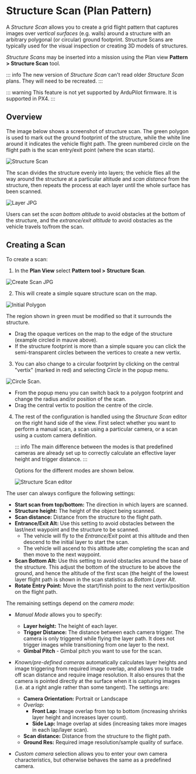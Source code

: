# Structure Scan (Plan Pattern)

A *Structure Scan* allows you to create a grid flight pattern that captures images over *vertical surfaces* (e.g. walls) around a structure with an arbitrary polygonal (or circular) ground footprint. Structure Scans are typically used for the visual inspection or creating 3D models of structures.

*Structure Scans* may be inserted into a mission using the Plan view **Pattern > Structure Scan** tool.

::: info
The new version of *Structure Scan* can't read older *Structure Scan* plans. They will need to be recreated.
:::


::: warning
This feature is not yet supported by ArduPilot firmware. It is supported in PX4.
:::

## Overview

The image below shows a screenshot of structure scan. The green polygon is used to mark out the ground footprint of the structure, while the white line around it indicates the vehicle flight path. The green numbered circle on the flight path is the scan entry/exit point (where the scan starts).

![Structure Scan](../../../assets/plan/structure_scan_v2/StructureScan.jpg)

The scan divides the structure evenly into layers; the vehicle flies all the way around the structure at a particular altitude and *scan distance* from the structure, then repeats the process at each layer until the whole surface has been scanned.

![Layer JPG](../../../assets/plan/structure_scan_v2/layers.jpg)

Users can set the *scan bottom altitude* to avoid obstacles at the bottom of the structure, and the *extrance/exit altitude* to avoid obstacles as the vehicle travels to/from the scan.

## Creating a Scan

To create a scan:

1. In the **Plan View** select **Pattern tool > Structure Scan**.
  
  ![Create Scan JPG](../../../assets/plan/structure_scan_v2/create_scan.jpg)

2. This will create a simple square structure scan on the map.
  
  ![Initial Polygon](../../../assets/plan/structure_scan_v2/initial_polygon_scan.jpg)
  
  The region shown in green must be modified so that it surrounds the structure.
  
  - Drag the opaque vertices on the map to the edge of the structure (example circled in mauve above). 
  - If the structure footprint is more than a simple square you can click the semi-transparent circles between the vertices to create a new vertix.

3. You can also change to a circular footprint by clicking on the central "vertix" (marked in red) and selecting *Circle* in the popup menu.
  
  ![Circle Scan](../../../assets/plan/structure_scan_v2/circle_scan.jpg).
  
  - From the popup menu you can switch back to a polygon footprint and change the radius and/or position of the scan.
  - Drag the central vertix to position the centre of the circle. 

4. The rest of the configuration is handled using the *Structure Scan* editor on the right hand side of the view. First select whether you want to perform a manual scan, a scan using a particular camera, or a scan using a custom camera definition.
  
   ::: info
   The main difference between the modes is that predefined cameras are already set up to correctly calculate an effective layer height and trigger distance.
   :::


   Options for the different modes are shown below.
  
   ![Structure Scan editor](../../../assets/plan/structure_scan_v2/editor_options.jpg)

The user can always configure the following settings:

- **Start scan from top/bottom:** The direction in which layers are scanned.
- **Structure height:** The height of the object being scanned.
- **Scan distance:** Distance from the structure to the flight path.
- **Entrance/Exit Alt:** Use this setting to avoid obstacles between the last/next waypoint and the structure to be scanned. 
  - The vehicle will fly to the *Entrance/Exit* point at this altitude and then descend to the initial layer to start the scan. 
  - The vehicle will ascend to this altitude after completing the scan and then move to the next waypoint.
- **Scan Bottom Alt:** Use this setting to avoid obstacles around the base of the structure. This adjust the bottom of the structure to be above the ground, and hence the altitude of the first scan (the height of the lowest layer flight path is shown in the scan statistics as *Bottom Layer Alt*.
- **Rotate Entry Point:** Move the start/finish point to the next vertix/position on the flight path.

The remaining settings depend on the *camera mode*:

- *Manual Mode* allows you to specify: 
  - **Layer height:** The height of each layer.
  - **Trigger Distance:** The distance between each camera trigger. The camera is only triggered while flying the layer path. It does not trigger images while transitioning from one layer to the next.
  - **Gimbal Pitch** - Gimbal pitch you want to use for the scan.

- *Known/pre-defined cameras* automatically calculates layer heights and image triggering from required image overlap, and allows you to trade off scan distance and require image resolution. It also ensures that the camera is pointed directly at the surface when it is capturing images (i.e. at a right angle rather than some tangent). The settings are:
  
  - **Camera Orientation:** Portrait or Landscape
  - *Overlap*: 
    - **Front Lap:** Image overlap from top to bottom (increasing shrinks layer height and increases layer count).
    - **Side Lap:** Image overlap at sides (increasing takes more images in each lap/layer scan).
  - **Scan distance:** Distance from the structure to the flight path.
  - **Ground Res:** Required image resolution/sample quality of surface.

- *Custom camera* selection allows you to enter your own camera characteristics, but otherwise behaves the same as a predefined camera.